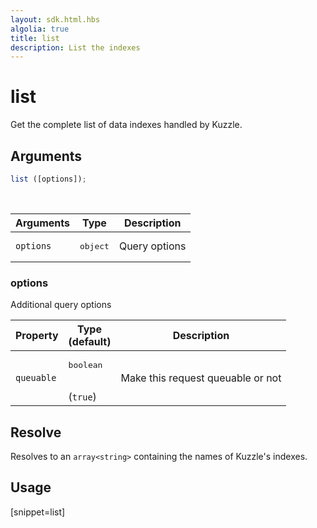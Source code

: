 ```yaml
---
layout: sdk.html.hbs
algolia: true
title: list
description: List the indexes
---
```


# list

Get the complete list of data indexes handled by Kuzzle.

## Arguments

```javascript
list ([options]);
```

<br/>

| Arguments | Type   | Description                         |
| --------- | ------ | ----------------------------------- |
| `options` | <pre>object</pre> | Query options |

### **options**

Additional query options

| Property     | Type<br/>(default)    | Description   |
| -------------- | --------- | ------------- |
|  `queuable`  |  <pre>boolean</pre> <br/>(`true`) |  Make this request queuable or not  |

## Resolve

Resolves to an `array<string>` containing the names of Kuzzle's indexes.

## Usage

[snippet=list]
